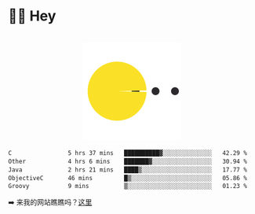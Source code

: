 
# 👋🏻 Hey
<div align="center">
	<br>
	<img src="https://raw.githubusercontent.com/Aniket965/Aniket965/master/pacman.svg?sanitize=true" width="200" height="200">
	<br>
</div>

<!--START_SECTION:waka-->

```txt
C                5 hrs 37 mins   ██████████▓░░░░░░░░░░░░░░   42.29 %
Other            4 hrs 6 mins    ███████▓░░░░░░░░░░░░░░░░░   30.94 %
Java             2 hrs 21 mins   ████▒░░░░░░░░░░░░░░░░░░░░   17.77 %
ObjectiveC       46 mins         █▒░░░░░░░░░░░░░░░░░░░░░░░   05.86 %
Groovy           9 mins          ▒░░░░░░░░░░░░░░░░░░░░░░░░   01.23 %
```

<!--END_SECTION:waka-->

 ➡️  来我的网站瞧瞧吗？[这里](https://www.shaolongfei.com)
